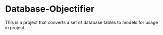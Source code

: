 # Database-Objectifier
This is a project that converts a set of database tables to models for usage in project.
